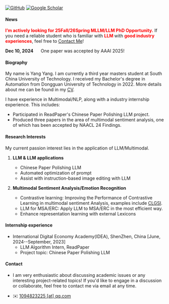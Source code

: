 

[![GitHub](https://img.shields.io/badge/GitHub-%23121011?style=for-the-badge&logo=github&logoColor=white)](https://github.com/AZYoung233)
[![Google Scholar](https://img.shields.io/badge/Google%20Scholar-%230A4D92?style=for-the-badge&logo=googlescholar&logoColor=white)](https://scholar.google.com/citations?user=ueMAa5wAAAAJ&hl=zh-CN)



#### News

<strong style="color:red;"><strong>I’m actively looking for 25Fall/26Spring MLLM/LLM PhD Opportunity.</strong></strong> If you need a reliable student who is familiar with <strong style="color:red;"><strong>LLM </strong></strong> with <strong style="color:red;"><strong>good industry experiences</strong></strong>, feel free to <a href="#contact-info">Contact Me</a>!

<strong>Dec 10, 2024</strong>&nbsp;&nbsp;&nbsp;&nbsp;&nbsp;&nbsp;One paper was accepted by AAAI 2025!

#### Biography

My name is Yang Yang. I am currently a third year masters student at South China University of Technology. I received my Bachelor's degree in Automation from Dongguan University of Technology in 2022. More details about me can be found in my [CV](https://azyoung233.github.io/young2001.github.io/contents/YangYang_CV.pdf).

I have experience in Multimodal/NLP, along with a industry internship experience. This includes:

* Participated in ReadPaper's Chinese Paper Polishing LLM project.
* Produced three papers in the area of multimodal sentiment analysis, one of which has been accepted by NAACL 24 Findings.


#### Research Interests

My current passion interest lies in the application of LLM/Multimodal.

1. <strong><strong>LLM & LLM applications</strong></strong> 
    * Chinese Paper Polishing LLM
    * Automated optimization of prompt
    * Assist with instruction-based image editing with LLM

2. <strong><strong>Multimodal Sentiment Analysis/Emotion Recognition</strong></strong> 
    * Contrastive learning: Improving the Performance of Contrastive Learning in multimodal sentiment Analysis, examples include [CLGSI](https://github.com/AZYoung233/CLGSI).
    * LLM for MSA/ERC: Apply LLM to MSA/ERC in the most efficient way. 
    * Enhance representation learning with external Lexicons

#### Internship experience

* International Digital Economy Academy(IDEA), ShenZhen, China      [June, 2024--September, 2023]
    * LLM Algorithm Intern, ReadPaper
    * Project topic: Chinese Paper Polishing LLM



#### Contact<p id="contact-info"></p>

* </strong></strong>I am very enthusiastic about discussing academic issues or any interesting project-related topics! </strong></strong> If you'd like to engage in a discussion or collaborate, feel free to contact me via email at any time. 

* ✉️ [1094823225 [at] qq.com](mailto:1094823225@qq.com)
